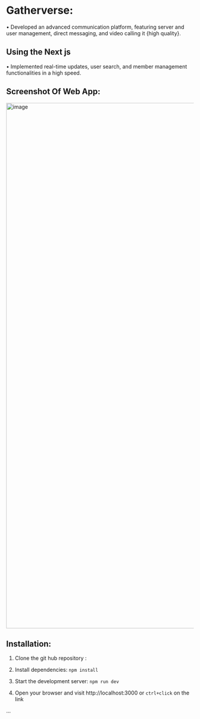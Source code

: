 # Gatherverse:



•  Developed an advanced communication platform, featuring server and user management, direct messaging, and video
calling it {high quality}.


## Using the Next js
 • Implemented real-time updates, user search, and member management functionalities in a high speed.


 

## Screenshot Of Web App:

  <img width="1408" alt="image" 
 src="https://utfs.io/f/mJvRnIkXEid5hKFM7btuSbW2FIKR9CTzktOLxgM7f5Gque3a">

  ## Installation:

 1. Clone the git hub repository :

 2. Install dependencies: `npm install`

 3. Start the development server: `npm run dev`
 4. Open your browser and visit http://localhost:3000 or `ctrl+click` on the link

    
...
